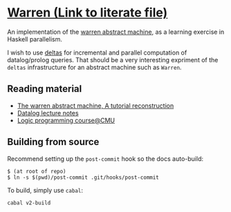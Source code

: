 [Warren (Link to literate file)](https://bollu.github.io/warren/)
=========================================

An implementation of the 
[warren abstract machine](http://wambook.sourceforge.net/wambook.pdf),
as a learning exercise in Haskell parallelism.

I wish to use [deltas](http://github.com/bollu/paper-deltas) for 
incremental and parallel computation of datalog/prolog queries. That should
be a very interesting expriment of the `deltas` infrastructure for an
abstract machine such as `Warren`.

## Reading material
- [The warren abstract machine, A tutorial reconstruction](warren-abstract-machine-prolog.pdf)
- [Datalog lecture notes](https://www.cs.cmu.edu/~fp/courses/lp/lectures/26-datalog.pdf)
- [Logic programming course@CMU](https://www.cs.cmu.edu/~fp/courses/lp/)
## Building from source

Recommend setting up the `post-commit` hook so the docs auto-build:

```
$ (at root of repo)
$ ln -s $(pwd)/post-commit .git/hooks/post-commit
```

To build, simply use `cabal`:
```
cabal v2-build
```
